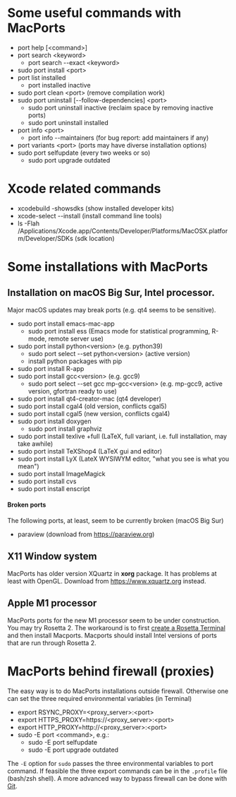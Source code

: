 # Some useful commands with MacPorts
+ port help \[\<command\>\]
+ port search \<keyword\>
  + port search --exact \<keyword\>
+ sudo port install \<port\>
+ port list installed
  + port installed inactive 
+ sudo port clean \<port\> (remove compilation work)
+ sudo port uninstall \[--follow-dependencies\] \<port\>
  + sudo port uninstall inactive (reclaim space by removing inactive ports) 
  + sudo port uninstall installed
+ port info \<port\>
  + port info --maintainers (for bug report: add maintainers if any)    
+ port variants \<port\> (ports may have diverse installation options)
+ sudo port selfupdate (every two weeks or so)
  + sudo port upgrade outdated

# Xcode related commands
+ xcodebuild -showsdks (show installed developer kits)
+ xcode-select --install (install command line tools)
+ ls -Flah /Applications/Xcode.app/Contents/Developer/Platforms/MacOSX.platform/Developer/SDKs (sdk location)

# Some installations with MacPorts 
## Installation on macOS Big Sur, Intel processor. 
Major macOS updates may break ports (e.g. qt4 seems to be sensitive).

+ sudo port install emacs-mac-app
  + sudo port install ess (Emacs mode for statistical programming, R-mode, remote server use)   
+ sudo port install python\<version\> (e.g. python39)
  + sudo port select --set python\<version\> (active version)    
  + install python packages with pip 
+ sudo port install R-app
+ sudo port install gcc\<version\> (e.g. gcc9)
  + sudo port select --set gcc mp-gcc\<version\> (e.g. mp-gcc9, active version, gfortran ready to use)
+ sudo port install qt4-creator-mac (qt4 developer)
+ sudo port install cgal4 (old version, conflicts cgal5)
+ sudo port install cgal5 (new version, conflicts cgal4)
+ sudo port install doxygen
  + sudo port install graphviz
+ sudo port install texlive +full (LaTeX, full variant, i.e. full installation, may take awhile)
+ sudo port install TeXShop4 (LaTeX gui and editor)
+ sudo port install LyX (LateX WYSIWYM editor, "what you see is what you mean")
+ sudo port install ImageMagick 
+ sudo port install cvs
+ sudo port install enscript

#### Broken ports 
The following ports, at least, seem to be currently broken (macOS Big Sur)
+ paraview (download from https://paraview.org)

## X11 Window system
MacPorts has older version XQuartz in **xorg** package. It has problems at least with OpenGL. 
Download from https://www.xquartz.org instead.

## Apple M1 processor
MacPorts ports for the new M1 processor seem to be under construction. You may try Rosetta 2.
The workaround is to first [create a Rosetta Terminal](https://dev.to/courier/tips-and-tricks-to-setup-your-apple-m1-for-development-547g) and then install Macports. Macports should install Intel versions of ports that are run through Rosetta 2.

# MacPorts behind firewall (proxies)
The easy way is to do MacPorts installations outside firewall. Otherwise one can set 
the three required environmental variables (in Terminal)

+ export RSYNC_PROXY=\<proxy_server\>:\<port\>
+ export HTTPS_PROXY=https://\<proxy_server\>:\<port\>
+ export HTTP_PROXY=http://\<proxy_server\>:\<port\>
+ sudo -E port \<command>, e.g.:
  + sudo -E port selfupdate
  + sudo -E port upgrade outdated

The `-E` option for `sudo` passes the three environmental variables to port command. 
If feasible the three export commands can be in the `.profile` file (bash/zsh shell). 
A more advanced way to bypass firewall can be done with [Git](https://trac.macports.org/wiki/howto/SyncingWithGit).
